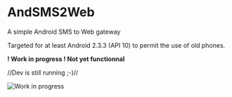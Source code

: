 # AndSMS2Web
A simple Android SMS to Web gateway

Targeted for at least Android 2.3.3 (API 10) to permit the use of old phones.

**! Work in progress ! Not yet functionnal**

//Dev is still running ;-)//

![Work in progress][workInProgressImage]

[workInProgressImage]: http://upload.wikimedia.org/wikipedia/commons/thumb/2/26/Work_in_progress_%283709389075%29.jpg/320px-Work_in_progress_%283709389075%29.jpg?raw=true
